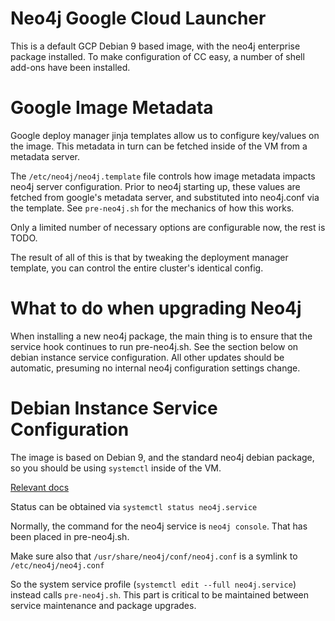 # Neo4j Google Cloud Launcher

This is a default GCP Debian 9 based image, with the neo4j enterprise
package installed.  To make configuration of CC easy, a number of shell
add-ons have been installed.

# Google Image Metadata

Google deploy manager jinja templates allow us to configure key/values on the image.  This metadata in turn can be fetched inside of the VM from a metadata server.

The `/etc/neo4j/neo4j.template` file controls how image metadata impacts neo4j server configuration.  Prior to neo4j starting up, these values are fetched from google's metadata server, and substituted into neo4j.conf via the template.   See `pre-neo4j.sh` for the mechanics of how this works.

Only a limited number of necessary options are configurable now, the rest
is TODO.

The result of all of this is that by tweaking the deployment manager
template, you can control the entire cluster's identical config.

# What to do when upgrading Neo4j

When installing a new neo4j package, the main thing is to ensure that the service hook continues to run pre-neo4j.sh.  See the section below on 
debian instance service configuration.  All other updates should be automatic, presuming no internal neo4j configuration settings change.

# Debian Instance Service Configuration

The image is based on Debian 9, and the standard neo4j debian package, so you should be using `systemctl` inside of the VM.

[Relevant docs](https://www.digitalocean.com/community/tutorials/how-to-use-systemctl-to-manage-systemd-services-and-units)

Status can be obtained via `systemctl status neo4j.service`

Normally, the command for the neo4j service is `neo4j console`.  That has been placed in pre-neo4j.sh.

Make sure also that `/usr/share/neo4j/conf/neo4j.conf` is a symlink to `/etc/neo4j/neo4j.conf`

So the system service profile (`systemctl edit --full neo4j.service`) instead calls `pre-neo4j.sh`.   This part is critical to be maintained between service maintenance and package upgrades.
